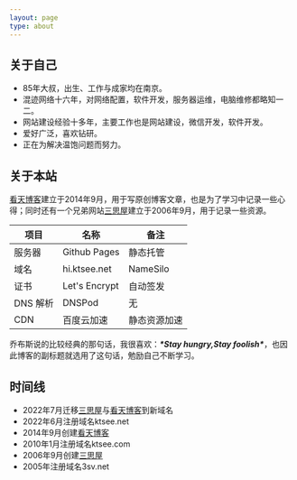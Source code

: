 ```yaml
---
layout: page
type: about
---
```


## 关于自己

- 85年大叔，出生、工作与成家均在南京。
- 混迹网络十六年，对网络配置，软件开发，服务器运维，电脑维修都略知一二。
- 网站建设经验十多年，主要工作也是网站建设，微信开发，软件开发。
- 爱好广泛，喜欢钻研。
- 正在为解决温饱问题而努力。

## 关于本站

[看天博客](https://hi.ktsee.net/)建立于2014年9月，用于写原创博客文章，也是为了学习中记录一些心得；同时还有一个兄弟网站[三思屋](https://3sv.ktsee.net/)建立于2006年9月，用于记录一些资源。

| 项目     | 名称          | 备注         |
| -------- | ------------- | ------------ |
| 服务器   | Github Pages  | 静态托管     |
| 域名     | hi.ktsee.net  | NameSilo     |
| 证书     | Let's Encrypt | 自动签发     |
| DNS 解析 | DNSPod        | 无           |
| CDN      | 百度云加速    | 静态资源加速 |

乔布斯说的比较经典的那句话，我很喜欢：***\*Stay hungry,Stay foolish\****，也因此博客的副标题就选用了这句话，勉励自己不断学习。

## 时间线

- 2022年7月迁移[三思屋](https://3sv.ktsee.net/)与[看天博客](https://hi.ktsee.net/)到新域名
- 2022年6月注册域名ktsee.net
- 2014年9月创建[看天博客](https://hi.ktsee.net/)
- 2010年1月注册域名ktsee.com
- 2006年9月创建[三思屋](https://web.archive.org/web/20070208022838/http://3sv.net/)
- 2005年注册域名3sv.net